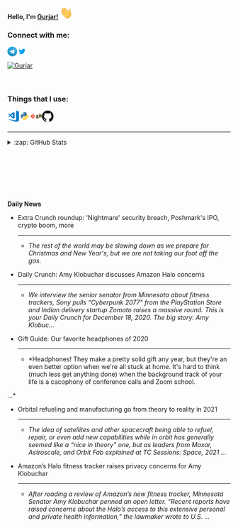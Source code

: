 #### Hello, I'm [Gurjar!](https://GurjarKing.github.io) <img src="https://raw.githubusercontent.com/ABSphreak/ABSphreak/master/gifs/Hi.gif" width="30px"></h2>


### Connect with me:

[<img align="left" alt="Gurjar | Telegram" width="22px" src="https://raw.githubusercontent.com/github/explore/80688e429a7d4ef2fca1e82350fe8e3517d3494d/topics/telegram/telegram.png" />][Telegram]
[<img align="left" alt="Gurjar | Twitter" width="22px" src="https://raw.githubusercontent.com/github/explore/80688e429a7d4ef2fca1e82350fe8e3517d3494d/topics/twitter/twitter.png" />][Twitter]
<br >
<br >
<a href="https://github.com/GurjarKing"><img src="https://komarev.com/ghpvc/?username=GurjarKing" alt="Gurjar" /></a> <br />
<br />
<br />
<!-- <br >

![](https://visitor-badge.glitch.me/badge?page_id=GurjarKing)

<br /> -->

### Things that I use:

[<img align="left" alt="Visual Studio Code" width="26px" src="https://raw.githubusercontent.com/github/explore/80688e429a7d4ef2fca1e82350fe8e3517d3494d/topics/visual-studio-code/visual-studio-code.png" />][VSCode]
[<img align="left" alt="Python" width="26px" src="https://raw.githubusercontent.com/github/explore/80688e429a7d4ef2fca1e82350fe8e3517d3494d/topics/python/python.png" />][Python]
[<img align="left" alt="Git" width="26px" src="https://raw.githubusercontent.com/github/explore/80688e429a7d4ef2fca1e82350fe8e3517d3494d/topics/git/git.png" />][Git]
[<img align="left" alt="GitHub" width="26px" src="https://raw.githubusercontent.com/github/explore/78df643247d429f6cc873026c0622819ad797942/topics/github/github.png" />][Github]

<br />
<br />

---
<details>
  <summary>:zap: GitHub Stats</summary>

<img align="left" alt="Gurjar's Github Stats" src="https://github-readme-stats.vercel.app/api?username=GurjarKing&show_icons=true&hide_border=true&count_private=true&include_all_commit=true&theme=algolia" />

</details>

<!-- ### 🔔 My latest tweet
<a href="https://twitter.com/Gurjar_King43" target="_blank">
	<img src="https://github.com/GurjarKing/GurjarKing/raw/master/tweet.png" width="70%" align="center" alt="Click to view on Twitter" title="My latest tweet, as an image"/>
</a> -->
<br>

<pre>

</pre>

<!-- **Quote of the hour:**

{qoth}

~ {qoth_author}
<pre>

</pre> -->
<br>
<pre>


</pre>
<strong>Daily News</strong>
  
  - Extra Crunch roundup: 'Nightmare' security breach, Poshmark's IPO, crypto boom, more
     <hr/>
     
      - *The rest of the world may be slowing down as we prepare for Christmas and New Year's, but we are not taking our foot off the gas.*
     
  - Daily Crunch: Amy Klobuchar discusses Amazon Halo concerns
      <hr/>
      
      - *We interview the senior senator from Minnesota about fitness trackers, Sony pulls “Cyberpunk 2077” from the PlayStation Store and Indian delivery startup Zomato raises a massive round. This is your Daily Crunch for December 18, 2020. The big story: Amy Klobuc…*
      
  - Gift Guide: Our favorite headphones of 2020
      <hr/>
      
      - *Headphones! They make a pretty solid gift any year, but they're an even better option when we're all stuck at home. It's hard to think (much less get anything done) when the background track of your life is a cacophony of conference calls and Zoom school.

…*
      
  - Orbital refueling and manufacturing go from theory to reality in 2021
      <hr/>
      
      - *The idea of satellites and other spacecraft being able to refuel, repair, or even add new capabilities while in orbit has generally seemed like a “nice in theory” one, but as leaders from Maxar, Astroscale, and Orbit Fab explained at TC Sessions: Space, 2021 …*
       
  - Amazon’s Halo fitness tracker raises privacy concerns for Amy Klobuchar
      <hr/>
       
       - *After reading a review of Amazon’s new fitness tracker, Minnesota Senator Amy Klobuchar penned an open letter. “Recent reports have raised concerns about the Halo’s access to this extensive personal and private health information,” the lawmaker wrote to U.S. …*
      

<br />

[VSCode]: https://code.visualstudio.com/
[Python]: https://www.python.org/
[Git]: https://git-scm.com/
[Github]: https://github.com/
[Telegram]: https://t.me/Gurjar_King/
[Twitter]: https://twitter.com/Gurjar_King43/
